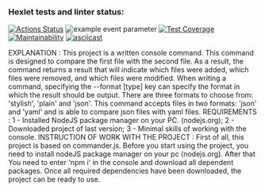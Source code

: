 ### Hexlet tests and linter status:
[![Actions Status](https://github.com/Muhomor-mushroom/frontend-project-46/actions/workflows/hexlet-check.yml/badge.svg)](https://github.com/Muhomor-mushroom/frontend-project-46/actions)
![example event parameter](https://github.com/github/docs/actions/workflows/main.yml/badge.svg?event=push)
[![Test Coverage](https://api.codeclimate.com/v1/badges/d81c6acffc263a555adf/test_coverage)](https://codeclimate.com/github/Muhomor-mushroom/frontend-project-46/test_coverage)
[![Maintainability](https://api.codeclimate.com/v1/badges/d81c6acffc263a555adf/maintainability)](https://codeclimate.com/github/Muhomor-mushroom/frontend-project-46/maintainability)
[![asciicast](https://asciinema.org/a/279cUT1UlEyhrpfGR54dmxVvB.svg)](https://asciinema.org/a/279cUT1UlEyhrpfGR54dmxVvB)

EXPLANATION : 
 This project is a written console command. This command is designed to compare the first file with the second file. As a result, the command returns a result that will indicate which files were added, which files were removed, and which files were modified. When writing a command, specifying the --format [type] key can specify the format in which the result should be output. There are three formats to choose from: 'stylish', 'plain' and 'json'. This command accepts files in two formats: 'json' and 'yaml' and is able to compare json files with yaml files.
 REQUIREMENTS :
 1 - Installed NodeJS package manager on your PC. (nodejs.org);
 2 - Downloaded project of last version;
 3 - Minimal skills of working with the console.
 INSTRUCTION OF WORK WITH THE PROJECT :
 First of all, this project is based on commander.js. Before you start using the project, you need to install nodeJS package manager on your pc (nodejs.org). After that You need to enter 'npm i' in the console and download all dependent packages. Once all required dependencies have been downloaded, the project can be ready to use.